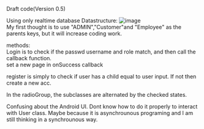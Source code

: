 Draft code(Version 0.5)

Using only realtime database
Datastructure:
![image](https://github.com/SEG2105-uottawa/seg2105f21-project-project_gr13/blob/deliverable1_V0.5/datasturctrue.png)  
My first thought is to use "ADMIN","Customer"and "Employee" as the parents keys, but it will increase coding work.  

methods:  
   Login is to check if the passwd username and role match, and then call the callback function.  
   set a new page in onSuccess callback  
   
   register is simply to check if user has a child equal to user input. If not then create a new acc.  
   
   In the radioGroup, the subclasses are alternated by the checked states.


Confusing about the Android UI. Dont know how to do it properly to interact with User class. Maybe because it is asynchrounous programing and I am still thinking in a synchrounous way.
